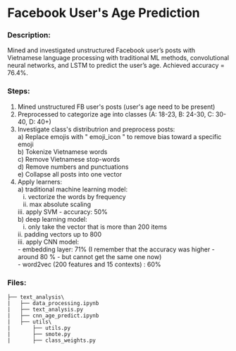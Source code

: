 # Facebook User's Age Prediction

### Description: 

Mined and investigated unstructured Facebook user’s posts with Vietnamese language processing with traditional ML methods, convolutional neural networks, and LSTM to predict the user’s age. Achieved accuracy = 76.4%. 

### Steps:

1. Mined unstructured FB user's posts (user's age need to be present)
2. Preprocessed to categorize age into classes (A: 18-23, B: 24-30, C: 30-40, D: 40+) 
3. Investigate class's distributrion and preprocess posts: <br /> 
        <space> a) Replace emojis with " emoji_icon " to remove bias toward a specific emoji <br />
        <space> b) Tokenize Vietnamese words <br />
        c) Remove Vietnamese stop-words  <br />
        d) Remove numbers and punctuations  <br />
        e) Collapse all posts into one vector 
4. Apply learners: <br />
        a) traditional machine learning model: <br />
            &nbsp;&nbsp;&nbsp;i. vectorize the words by frequency <br />
            &nbsp;&nbsp;&nbsp;ii. max absolute scaling <br />
            iii. apply SVM - accuracy: 50% <br />
        b) deep learning model: <br />
            &nbsp;&nbsp;&nbsp;i. only take the vector that is more than 200 items <br />
            ii. padding vectors up to 800 <br />
            iii. apply CNN model: <br />
                - embedding layer: 71% (I remember that the accuracy was higher - around 80 % - but cannot get the same one now)  <br />
                - word2vec (200 features and 15 contexts) :  60%


### Files:

```
├── text_analysis\
|   ├── data_processing.ipynb             
|   ├── text_analysis.py          
|   ├── cnn_age_predict.ipynb      
|   ├── utils\  
|       ├── utils.py
|       ├── smote.py
|       ├── class_weights.py
```

